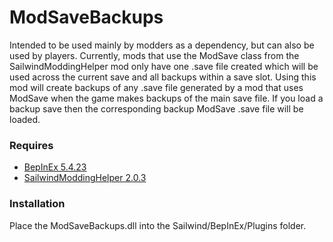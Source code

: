 # ModSaveBackups

Intended to be used mainly by modders as a dependency, but can also be used by players. Currently, mods that use the ModSave class from the SailwindModdingHelper mod only have one .save file created which will be used across the current save and all backups within a save slot. Using this mod will create backups of any .save file generated by a mod that uses  ModSave when the game makes backups of the main save file. If you load a backup save then the corresponding backup ModSave .save file will be loaded.

### Requires
* [BepInEx 5.4.23](https://github.com/BepInEx/BepInEx/releases)
* [SailwindModdingHelper 2.0.3](https://thunderstore.io/c/sailwind/p/App24/SailwindModdingHelper/)

### Installation
Place the ModSaveBackups.dll into the Sailwind/BepInEx/Plugins folder.